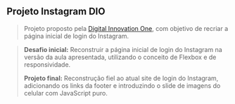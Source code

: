 ## Projeto Instagram DIO

>Projeto proposto pela [Digital Innovation One](https://digitalinnovation.one/sign-up?ref=NPRAJ6J67I), com objetivo de recriar a página inicial de login do Instagram.

>**Desafio inicial:** Reconstruir a página inicial de login do Instagram na versão da aula apresentada, utilizando o conceito de Flexbox e de responsividade.
>
>**Projeto final:** Reconstrução fiel ao atual site de login do Instagram, adicionando os links da footer e introduzindo o slide de imagens do celular com JavaScript puro.

